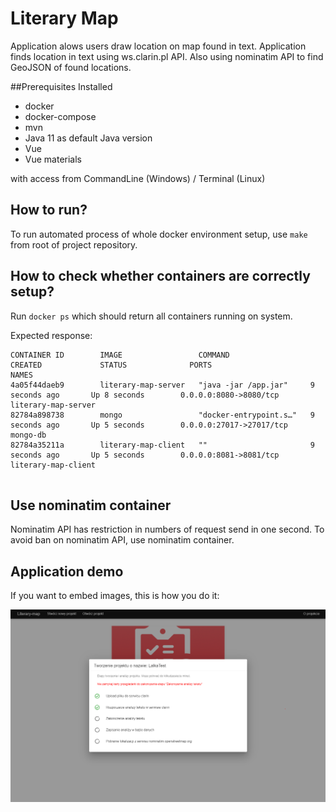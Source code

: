 # Literary Map 
Application alows users draw location on map found in text. 
Application finds location in text using ws.clarin.pl API. 
Also using nominatim API to find GeoJSON of found locations.


##Prerequisites
Installed 

* docker
* docker-compose
* mvn 
* Java 11 as default Java version
* Vue
* Vue materials

with access from CommandLine (Windows) / Terminal (Linux)

## How to run?
To run automated process of whole docker environment setup, use  ``make`` from root of project repository.

## How to check whether containers are correctly setup?
Run ``docker ps`` which should return all containers running on system.

Expected response:
```
CONTAINER ID        IMAGE                 COMMAND                  CREATED             STATUS              PORTS                      NAMES
4a05f44daeb9        literary-map-server   "java -jar /app.jar"     9 seconds ago       Up 8 seconds        0.0.0.0:8080->8080/tcp     literary-map-server
82784a898738        mongo                 "docker-entrypoint.s…"   9 seconds ago       Up 5 seconds        0.0.0.0:27017->27017/tcp   mongo-db
82784a35211a        literary-map-client   ""                       9 seconds ago       Up 5 seconds        0.0.0.0:8081->8081/tcp     literary-map-client


```
## Use nominatim container
Nominatim API has restriction in numbers of request send in one second. To avoid ban on nominatim API, use nominatim container.

## Application demo
If you want to embed images, this is how you do it:

![Image of Yaktocat](https://github.com/WMielczarek/map-of-locations/blob/master/jpgs/Analyze.png)

